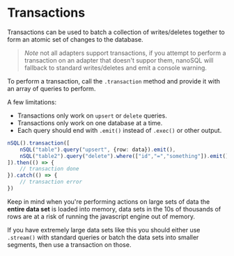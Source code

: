 # Transactions

Transactions can be used to batch a collection of writes/deletes together to form an atomic set of changes to the database.

> *Note* not all adapters support transactions, if you attempt to perform a transaction on an adapter that doesn't suppor them, nanoSQL will fallback to standard writes/deletes and emit a console warning.

To perform a transaction, call the `.transaction` method and provide it with an array of queries to perform.

A few limitations:
- Transactions only work on `upsert` or `delete` queries.
- Transactions only work on one database at a time.
- Each query should end with `.emit()` instead of `.exec()` or other output.

```ts
nSQL().transaction([
    nSQL("table").query("upsert", {row: data}).emit(),
    nSQL("table2").query("delete").where(["id","=","something"]).emit()
]).then(() => {
    // transaction done
}).catch(() => {
    // transaction error
})
```

Keep in mind when you're performing actions on large sets of data the **entire data set** is loaded into memory, data sets in the 10s of thousands of rows are at a risk of running the javascript engine out of memory.  

If you have extremely large data sets like this you should either use `.stream()` with standard queries or batch the data sets into smaller segments, then use a transaction on those.